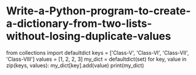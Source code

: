 # Write-a-Python-program-to-create-a-dictionary-from-two-lists-without-losing-duplicate-values

from collections import defaultdict
keys = ['Class-V', 'Class-VI', 'Class-VII', 'Class-VIII']
values = [1, 2, 2, 3]
my_dict = defaultdict(set)
for key, value in zip(keys, values):
 my_dict[key].add(value)
print(my_dict)
